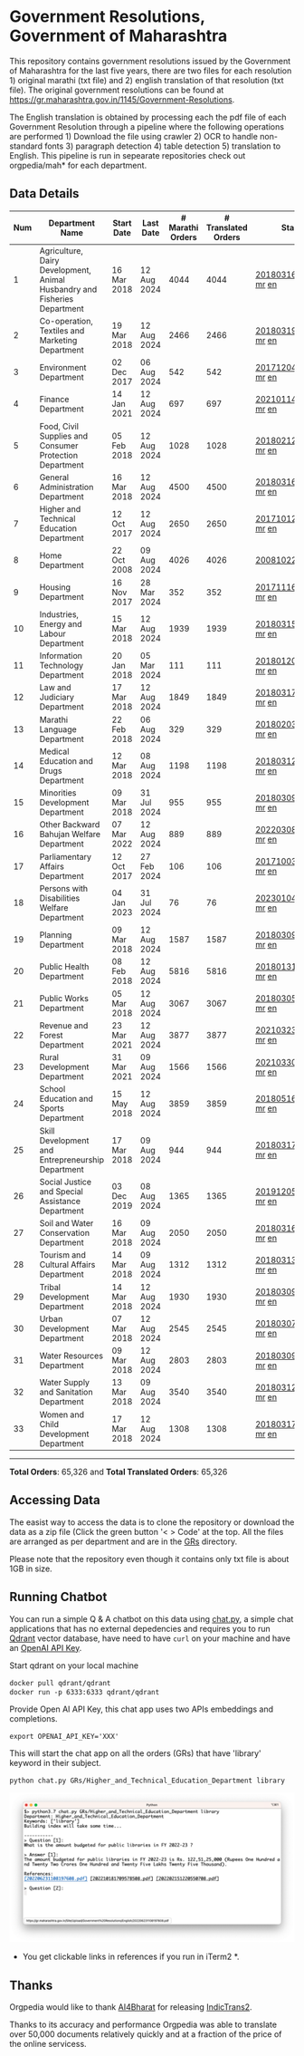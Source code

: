 # Government Resolutions, Government of Maharashtra

This repository contains government resolutions issued by the Government of Maharashtra for the last five years, there are two files for each resolution 1) original marathi (txt file) and 2) english translation of that resolution (txt file). The original government resolutions can be found at https://gr.maharashtra.gov.in/1145/Government-Resolutions.

The English translation is obtained by processing each the pdf file of each Government Resolution through a pipeline where the following operations are performed 1) Download the file using crawler 2) OCR to handle non-standard fonts 3) paragraph detection 4) table  detection 5) translation to English. This pipeline is run in sepearate repositories check out orgpedia/mah* for each department.


## Data Details

| Num | Department Name | Start Date | Last Date | # Marathi Orders | # Translated Orders | Starting Order | Last Order |
| --- | --------------- | ---------- | --------- | ---------------- | ------------------- | -------------- | ---------- |
| 1 | Agriculture, Dairy Development, Animal Husbandry and Fisheries Department | 16 Mar 2018 | 12 Aug 2024 | 4044 | 4044 | [201803161624182101.pdf](https://gr.maharashtra.gov.in/Site/Upload/Government%20Resolutions/English/201803161624182101.pdf) [mr](GRs/Agriculture,_Dairy_Development,_Animal_Husbandry_and_Fisheries_Department/201803161624182101.pdf.mr.txt) [en](GRs/Agriculture,_Dairy_Development,_Animal_Husbandry_and_Fisheries_Department/201803161624182101.pdf.en.txt) | [202408121240281201.pdf](https://gr.maharashtra.gov.in/Site/Upload/Government%20Resolutions/English/202408121240281201.pdf) [mr](GRs/Agriculture,_Dairy_Development,_Animal_Husbandry_and_Fisheries_Department/202408121240281201.pdf.mr.txt) [en](GRs/Agriculture,_Dairy_Development,_Animal_Husbandry_and_Fisheries_Department/202408121240281201.pdf.en.txt) |
| 2 | Co-operation, Textiles and Marketing Department | 19 Mar 2018 | 12 Aug 2024 | 2466 | 2466 | [201803191257576702.pdf](https://gr.maharashtra.gov.in/Site/Upload/Government%20Resolutions/English/201803191257576702.pdf) [mr](GRs/Co-operation,_Textiles_and_Marketing_Department/201803191257576702.pdf.mr.txt) [en](GRs/Co-operation,_Textiles_and_Marketing_Department/201803191257576702.pdf.en.txt) | [202408121205319502.pdf](https://gr.maharashtra.gov.in/Site/Upload/Government%20Resolutions/English/202408121205319502........pdf) [mr](GRs/Co-operation,_Textiles_and_Marketing_Department/202408121205319502.pdf.mr.txt) [en](GRs/Co-operation,_Textiles_and_Marketing_Department/202408121205319502.pdf.en.txt) |
| 3 | Environment Department | 02 Dec 2017 | 06 Aug 2024 | 542 | 542 | [201712041147216904.pdf](https://gr.maharashtra.gov.in/Site/Upload/Government%20Resolutions/English/201712041147216904.pdf) [mr](GRs/Environment_Department/201712041147216904.pdf.mr.txt) [en](GRs/Environment_Department/201712041147216904.pdf.en.txt) | [202408081148372204.pdf](https://gr.maharashtra.gov.in/Site/Upload/Government%20Resolutions/English/202408081148372204.pdf) [mr](GRs/Environment_Department/202408081148372204.pdf.mr.txt) [en](GRs/Environment_Department/202408081148372204.pdf.en.txt) |
| 4 | Finance Department | 14 Jan 2021 | 12 Aug 2024 | 697 | 697 | [202101141237329905.pdf](https://gr.maharashtra.gov.in/Site/Upload/Government%20Resolutions/English/202101141237329905.pdf) [mr](GRs/Finance_Department/202101141237329905.pdf.mr.txt) [en](GRs/Finance_Department/202101141237329905.pdf.en.txt) | [202408121809325905.pdf](https://gr.maharashtra.gov.in/Site/Upload/Government%20Resolutions/English/202408121809325905.pdf) [mr](GRs/Finance_Department/202408121809325905.pdf.mr.txt) [en](GRs/Finance_Department/202408121809325905.pdf.en.txt) |
| 5 | Food, Civil Supplies and Consumer Protection Department | 05 Feb 2018 | 12 Aug 2024 | 1028 | 1028 | [201802121244545806.pdf](https://gr.maharashtra.gov.in/Site/Upload/Government%20Resolutions/English/201802121244545806.pdf) [mr](GRs/Food,_Civil_Supplies_and_Consumer_Protection_Department/201802121244545806.pdf.mr.txt) [en](GRs/Food,_Civil_Supplies_and_Consumer_Protection_Department/201802121244545806.pdf.en.txt) | [202408121636377506.pdf](https://gr.maharashtra.gov.in/Site/Upload/Government%20Resolutions/English/202408121636377506.pdf) [mr](GRs/Food,_Civil_Supplies_and_Consumer_Protection_Department/202408121636377506.pdf.mr.txt) [en](GRs/Food,_Civil_Supplies_and_Consumer_Protection_Department/202408121636377506.pdf.en.txt) |
| 6 | General Administration Department | 16 Mar 2018 | 12 Aug 2024 | 4500 | 4500 | [201803161224022707.pdf](https://gr.maharashtra.gov.in/Site/Upload/Government%20Resolutions/English/201803161224022707.pdf) [mr](GRs/General_Administration_Department/201803161224022707.pdf.mr.txt) [en](GRs/General_Administration_Department/201803161224022707.pdf.en.txt) | [202408121507504907.pdf](https://gr.maharashtra.gov.in/Site/Upload/Government%20Resolutions/English/202408121507504907.pdf) [mr](GRs/General_Administration_Department/202408121507504907.pdf.mr.txt) [en](GRs/General_Administration_Department/202408121507504907.pdf.en.txt) |
| 7 | Higher and Technical Education Department | 12 Oct 2017 | 12 Aug 2024 | 2650 | 2650 | [201710121514029708.pdf](https://gr.maharashtra.gov.in/Site/Upload/Government%20Resolutions/English/201710121514029708.pdf) [mr](GRs/Higher_and_Technical_Education_Department/201710121514029708.pdf.mr.txt) [en](GRs/Higher_and_Technical_Education_Department/201710121514029708.pdf.en.txt) | [202408121304378908.pdf](https://gr.maharashtra.gov.in/Site/Upload/Government%20Resolutions/English/202408121304378908.pdf) [mr](GRs/Higher_and_Technical_Education_Department/202408121304378908.pdf.mr.txt) [en](GRs/Higher_and_Technical_Education_Department/202408121304378908.pdf.en.txt) |
| 8 | Home Department | 22 Oct 2008 | 09 Aug 2024 | 4026 | 4026 | [20081022.pdf](https://gr.maharashtra.gov.in/Site/Upload/Government%20Resolutions/English/20081022.pdf) [mr](GRs/Home_Department/20081022.pdf.mr.txt) [en](GRs/Home_Department/20081022.pdf.en.txt) | [202408091536279829.pdf](https://gr.maharashtra.gov.in/Site/Upload/Government%20Resolutions/English/202408091536279829.pdf) [mr](GRs/Home_Department/202408091536279829.pdf.mr.txt) [en](GRs/Home_Department/202408091536279829.pdf.en.txt) |
| 9 | Housing Department | 16 Nov 2017 | 28 Mar 2024 | 352 | 352 | [201711161447076609.pdf](https://gr.maharashtra.gov.in/Site/Upload/Government%20Resolutions/English/201711161447076609.pdf) [mr](GRs/Housing_Department/201711161447076609.pdf.mr.txt) [en](GRs/Housing_Department/201711161447076609.pdf.en.txt) | [202403281255554909.pdf](https://gr.maharashtra.gov.in/Site/Upload/Government%20Resolutions/English/202403281255554909.pdf) [mr](GRs/Housing_Department/202403281255554909.pdf.mr.txt) [en](GRs/Housing_Department/202403281255554909.pdf.en.txt) |
| 10 | Industries, Energy and Labour Department | 15 Mar 2018 | 12 Aug 2024 | 1939 | 1939 | [201803151204055010.pdf](https://gr.maharashtra.gov.in/Site/Upload/Government%20Resolutions/English/201803151204055010.pdf) [mr](GRs/Industries,_Energy_and_Labour_Department/201803151204055010.pdf.mr.txt) [en](GRs/Industries,_Energy_and_Labour_Department/201803151204055010.pdf.en.txt) | [202408121737367810.pdf](https://gr.maharashtra.gov.in/Site/Upload/Government%20Resolutions/English/202408121737367810.pdf) [mr](GRs/Industries,_Energy_and_Labour_Department/202408121737367810.pdf.mr.txt) [en](GRs/Industries,_Energy_and_Labour_Department/202408121737367810.pdf.en.txt) |
| 11 | Information Technology Department | 20 Jan 2018 | 05 Mar 2024 | 111 | 111 | [201801201843024511.pdf](https://gr.maharashtra.gov.in/Site/Upload/Government%20Resolutions/English/201801201843024511.pdf) [mr](GRs/Information_Technology_Department/201801201843024511.pdf.mr.txt) [en](GRs/Information_Technology_Department/201801201843024511.pdf.en.txt) | [202403051249430211.pdf](https://gr.maharashtra.gov.in/Site/Upload/Government%20Resolutions/English/202403051249430211.pdf) [mr](GRs/Information_Technology_Department/202403051249430211.pdf.mr.txt) [en](GRs/Information_Technology_Department/202403051249430211.pdf.en.txt) |
| 12 | Law and Judiciary Department | 17 Mar 2018 | 12 Aug 2024 | 1849 | 1849 | [201803171129290212.pdf](https://gr.maharashtra.gov.in/Site/Upload/Government%20Resolutions/English/201803171129290212.pdf) [mr](GRs/Law_and_Judiciary_Department/201803171129290212.pdf.mr.txt) [en](GRs/Law_and_Judiciary_Department/201803171129290212.pdf.en.txt) | [202408121233079112.pdf](https://gr.maharashtra.gov.in/Site/Upload/Government%20Resolutions/English/202408121233079112.pdf) [mr](GRs/Law_and_Judiciary_Department/202408121233079112.pdf.mr.txt) [en](GRs/Law_and_Judiciary_Department/202408121233079112.pdf.en.txt) |
| 13 | Marathi Language Department | 22 Feb 2018 | 06 Aug 2024 | 329 | 329 | [201802031549154233.pdf](https://gr.maharashtra.gov.in/Site/Upload/Government%20Resolutions/English/201802031549154233.pdf) [mr](GRs/Marathi_Language_Department/201802031549154233.pdf.mr.txt) [en](GRs/Marathi_Language_Department/201802031549154233.pdf.en.txt) | [202408061526044833.pdf](https://gr.maharashtra.gov.in/Site/Upload/Government%20Resolutions/English/202408061526044833.pdf) [mr](GRs/Marathi_Language_Department/202408061526044833.pdf.mr.txt) [en](GRs/Marathi_Language_Department/202408061526044833.pdf.en.txt) |
| 14 | Medical Education and Drugs Department | 12 Mar 2018 | 08 Aug 2024 | 1198 | 1198 | [201803121137094813.pdf](https://gr.maharashtra.gov.in/Site/Upload/Government%20Resolutions/English/201803121137094813.pdf) [mr](GRs/Medical_Education_and_Drugs_Department/201803121137094813.pdf.mr.txt) [en](GRs/Medical_Education_and_Drugs_Department/201803121137094813.pdf.en.txt) | [202408081431381613.pdf](https://gr.maharashtra.gov.in/Site/Upload/Government%20Resolutions/English/202408081431381613.pdf) [mr](GRs/Medical_Education_and_Drugs_Department/202408081431381613.pdf.mr.txt) [en](GRs/Medical_Education_and_Drugs_Department/202408081431381613.pdf.en.txt) |
| 15 | Minorities Development Department | 09 Mar 2018 | 31 Jul 2024 | 955 | 955 | [201803091218355314.pdf](https://gr.maharashtra.gov.in/Site/Upload/Government%20Resolutions/English/201803091218355314.pdf) [mr](GRs/Minorities_Development_Department/201803091218355314.pdf.mr.txt) [en](GRs/Minorities_Development_Department/201803091218355314.pdf.en.txt) | [202408021438252814.pdf](https://gr.maharashtra.gov.in/Site/Upload/Government%20Resolutions/English/202408021438252814.pdf) [mr](GRs/Minorities_Development_Department/202408021438252814.pdf.mr.txt) [en](GRs/Minorities_Development_Department/202408021438252814.pdf.en.txt) |
| 16 | Other Backward Bahujan Welfare Department | 07 Mar 2022 | 12 Aug 2024 | 889 | 889 | [202203081752439334.pdf](https://gr.maharashtra.gov.in/Site/Upload/Government%20Resolutions/English/202203081752439334.pdf) [mr](GRs/Other_Backward_Bahujan_Welfare_Department/202203081752439334.pdf.mr.txt) [en](GRs/Other_Backward_Bahujan_Welfare_Department/202203081752439334.pdf.en.txt) | [202408121609494834.pdf](https://gr.maharashtra.gov.in/Site/Upload/Government%20Resolutions/English/202408121609494834.pdf) [mr](GRs/Other_Backward_Bahujan_Welfare_Department/202408121609494834.pdf.mr.txt) [en](GRs/Other_Backward_Bahujan_Welfare_Department/202408121609494834.pdf.en.txt) |
| 17 | Parliamentary Affairs Department | 12 Oct 2017 | 27 Feb 2024 | 106 | 106 | [201710031642378615.pdf](https://gr.maharashtra.gov.in/Site/Upload/Government%20Resolutions/English/201710031642378615.pdf) [mr](GRs/Parliamentary_Affairs_Department/201710031642378615.pdf.mr.txt) [en](GRs/Parliamentary_Affairs_Department/201710031642378615.pdf.en.txt) | [202402271500283915.pdf](https://gr.maharashtra.gov.in/Site/Upload/Government%20Resolutions/English/202402271500283915.pdf) [mr](GRs/Parliamentary_Affairs_Department/202402271500283915.pdf.mr.txt) [en](GRs/Parliamentary_Affairs_Department/202402271500283915.pdf.en.txt) |
| 18 | Persons with Disabilities Welfare Department | 04 Jan 2023 | 31 Jul 2024 | 76 | 76 | [202301041906309635.pdf](https://gr.maharashtra.gov.in/Site/Upload/Government%20Resolutions/English/202301041906309635.pdf) [mr](GRs/Persons_with_Disabilities_Welfare_Department/202301041906309635.pdf.mr.txt) [en](GRs/Persons_with_Disabilities_Welfare_Department/202301041906309635.pdf.en.txt) | [202408011226015335.pdf](https://gr.maharashtra.gov.in/Site/Upload/Government%20Resolutions/English/202408011226015335.pdf) [mr](GRs/Persons_with_Disabilities_Welfare_Department/202408011226015335.pdf.mr.txt) [en](GRs/Persons_with_Disabilities_Welfare_Department/202408011226015335.pdf.en.txt) |
| 19 | Planning Department | 09 Mar 2018 | 12 Aug 2024 | 1587 | 1587 | [201803091441032716.pdf](https://gr.maharashtra.gov.in/Site/Upload/Government%20Resolutions/English/201803091441032716.pdf) [mr](GRs/Planning_Department/201803091441032716.pdf.mr.txt) [en](GRs/Planning_Department/201803091441032716.pdf.en.txt) | [202408121121563416.pdf](https://gr.maharashtra.gov.in/Site/Upload/Government%20Resolutions/English/202408121121563416.pdf) [mr](GRs/Planning_Department/202408121121563416.pdf.mr.txt) [en](GRs/Planning_Department/202408121121563416.pdf.en.txt) |
| 20 | Public Health Department | 08 Feb 2018 | 12 Aug 2024 | 5816 | 5816 | [201801311722275417.pdf](https://gr.maharashtra.gov.in/Site/Upload/Government%20Resolutions/English/201801311722275417.pdf) [mr](GRs/Public_Health_Department/201801311722275417.pdf.mr.txt) [en](GRs/Public_Health_Department/201801311722275417.pdf.en.txt) | [202407311522413517.pdf](https://gr.maharashtra.gov.in/Site/Upload/Government%20Resolutions/English/202407311522413517.pdf) [mr](GRs/Public_Health_Department/202407311522413517.pdf.mr.txt) [en](GRs/Public_Health_Department/202407311522413517.pdf.en.txt) |
| 21 | Public Works Department | 05 Mar 2018 | 12 Aug 2024 | 3067 | 3067 | [201803051515468118.pdf](https://gr.maharashtra.gov.in/Site/Upload/Government%20Resolutions/English/201803051515468118.pdf) [mr](GRs/Public_Works_Department/201803051515468118.pdf.mr.txt) [en](GRs/Public_Works_Department/201803051515468118.pdf.en.txt) | [202408121238092318.pdf](https://gr.maharashtra.gov.in/Site/Upload/Government%20Resolutions/English/202408121238092318.pdf) [mr](GRs/Public_Works_Department/202408121238092318.pdf.mr.txt) [en](GRs/Public_Works_Department/202408121238092318.pdf.en.txt) |
| 22 | Revenue and Forest Department | 23 Mar 2021 | 12 Aug 2024 | 3877 | 3877 | [202103231328393119.pdf](https://gr.maharashtra.gov.in/Site/Upload/Government%20Resolutions/English/202103231328393119.pdf) [mr](GRs/Revenue_and_Forest_Department/202103231328393119.pdf.mr.txt) [en](GRs/Revenue_and_Forest_Department/202103231328393119.pdf.en.txt) | [202408121423141019.pdf](https://gr.maharashtra.gov.in/Site/Upload/Government%20Resolutions/English/202408121423141019.pdf) [mr](GRs/Revenue_and_Forest_Department/202408121423141019.pdf.mr.txt) [en](GRs/Revenue_and_Forest_Department/202408121423141019.pdf.en.txt) |
| 23 | Rural Development Department | 31 Mar 2021 | 09 Aug 2024 | 1566 | 1566 | [202103301021181120.pdf](https://gr.maharashtra.gov.in/Site/Upload/Government%20Resolutions/English/202103301021181120.pdf) [mr](GRs/Rural_Development_Department/202103301021181120.pdf.mr.txt) [en](GRs/Rural_Development_Department/202103301021181120.pdf.en.txt) | [202408091627401520.pdf](https://gr.maharashtra.gov.in/Site/Upload/Government%20Resolutions/English/202408091627401520.pdf) [mr](GRs/Rural_Development_Department/202408091627401520.pdf.mr.txt) [en](GRs/Rural_Development_Department/202408091627401520.pdf.en.txt) |
| 24 | School Education and Sports Department | 15 May 2018 | 12 Aug 2024 | 3859 | 3859 | [201805161114241221.pdf](https://gr.maharashtra.gov.in/Site/Upload/Government%20Resolutions/English/201805161114241221.pdf) [mr](GRs/School_Education_and_Sports_Department/201805161114241221.pdf.mr.txt) [en](GRs/School_Education_and_Sports_Department/201805161114241221.pdf.en.txt) | [202408121222582721.pdf](https://gr.maharashtra.gov.in/Site/Upload/Government%20Resolutions/English/202408121222582721.pdf) [mr](GRs/School_Education_and_Sports_Department/202408121222582721.pdf.mr.txt) [en](GRs/School_Education_and_Sports_Department/202408121222582721.pdf.en.txt) |
| 25 | Skill Development and Entrepreneurship Department | 17 Mar 2018 | 09 Aug 2024 | 944 | 944 | [201803171322099003.pdf](https://gr.maharashtra.gov.in/Site/Upload/Government%20Resolutions/English/201803171322099003.pdf) [mr](GRs/Skill_Development_and_Entrepreneurship_Department/201803171322099003.pdf.mr.txt) [en](GRs/Skill_Development_and_Entrepreneurship_Department/201803171322099003.pdf.en.txt) | [202408091304111903.pdf](https://gr.maharashtra.gov.in/Site/Upload/Government%20Resolutions/English/202408091304111903.pdf) [mr](GRs/Skill_Development_and_Entrepreneurship_Department/202408091304111903.pdf.mr.txt) [en](GRs/Skill_Development_and_Entrepreneurship_Department/202408091304111903.pdf.en.txt) |
| 26 | Social Justice and Special Assistance Department | 03 Dec 2019 | 08 Aug 2024 | 1365 | 1365 | [201912051107011622.pdf](https://gr.maharashtra.gov.in/Site/Upload/Government%20Resolutions/English/201912051107011622.pdf) [mr](GRs/Social_Justice_and_Special_Assistance_Department/201912051107011622.pdf.mr.txt) [en](GRs/Social_Justice_and_Special_Assistance_Department/201912051107011622.pdf.en.txt) | [202408081753501722.pdf](https://gr.maharashtra.gov.in/Site/Upload/Government%20Resolutions/English/202408081753501722.pdf) [mr](GRs/Social_Justice_and_Special_Assistance_Department/202408081753501722.pdf.mr.txt) [en](GRs/Social_Justice_and_Special_Assistance_Department/202408081753501722.pdf.en.txt) |
| 27 | Soil and Water Conservation Department | 16 Mar 2018 | 09 Aug 2024 | 2050 | 2050 | [201803161247582426.pdf](https://gr.maharashtra.gov.in/Site/Upload/Government%20Resolutions/English/201803161247582426.pdf) [mr](GRs/Soil_and_Water_Conservation_Department/201803161247582426.pdf.mr.txt) [en](GRs/Soil_and_Water_Conservation_Department/201803161247582426.pdf.en.txt) | [202408091742189626.pdf](https://gr.maharashtra.gov.in/Site/Upload/Government%20Resolutions/English/202408091742189626.pdf) [mr](GRs/Soil_and_Water_Conservation_Department/202408091742189626.pdf.mr.txt) [en](GRs/Soil_and_Water_Conservation_Department/202408091742189626.pdf.en.txt) |
| 28 | Tourism and Cultural Affairs Department | 14 Mar 2018 | 09 Aug 2024 | 1312 | 1312 | [201803131542054523.pdf](https://gr.maharashtra.gov.in/Site/Upload/Government%20Resolutions/English/201803131542054523.pdf) [mr](GRs/Tourism_and_Cultural_Affairs_Department/201803131542054523.pdf.mr.txt) [en](GRs/Tourism_and_Cultural_Affairs_Department/201803131542054523.pdf.en.txt) | [202408091232112323.pdf](https://gr.maharashtra.gov.in/Site/Upload/Government%20Resolutions/English/202408091232112323.pdf) [mr](GRs/Tourism_and_Cultural_Affairs_Department/202408091232112323.pdf.mr.txt) [en](GRs/Tourism_and_Cultural_Affairs_Department/202408091232112323.pdf.en.txt) |
| 29 | Tribal Development Department | 14 Mar 2018 | 12 Aug 2024 | 1930 | 1930 | [201803091105184924.pdf](https://gr.maharashtra.gov.in/Site/Upload/Government%20Resolutions/English/201803091105184924.pdf) [mr](GRs/Tribal_Development_Department/201803091105184924.pdf.mr.txt) [en](GRs/Tribal_Development_Department/201803091105184924.pdf.en.txt) | [202408121546140924.pdf](https://gr.maharashtra.gov.in/Site/Upload/Government%20Resolutions/English/202408121546140924.pdf) [mr](GRs/Tribal_Development_Department/202408121546140924.pdf.mr.txt) [en](GRs/Tribal_Development_Department/202408121546140924.pdf.en.txt) |
| 30 | Urban Development Department | 07 Mar 2018 | 12 Aug 2024 | 2545 | 2545 | [201803071203178325.pdf](https://gr.maharashtra.gov.in/Site/Upload/Government%20Resolutions/English/201803071203178325.pdf) [mr](GRs/Urban_Development_Department/201803071203178325.pdf.mr.txt) [en](GRs/Urban_Development_Department/201803071203178325.pdf.en.txt) | [202408121253084125.pdf](https://gr.maharashtra.gov.in/Site/Upload/Government%20Resolutions/English/202408121253084125.....pdf) [mr](GRs/Urban_Development_Department/202408121253084125.pdf.mr.txt) [en](GRs/Urban_Development_Department/202408121253084125.pdf.en.txt) |
| 31 | Water Resources Department | 09 Mar 2018 | 12 Aug 2024 | 2803 | 2803 | [201803091034435527.pdf](https://gr.maharashtra.gov.in/Site/Upload/Government%20Resolutions/English/201803091034435527.pdf) [mr](GRs/Water_Resources_Department/201803091034435527.pdf.mr.txt) [en](GRs/Water_Resources_Department/201803091034435527.pdf.en.txt) | [202408121729132727.pdf](https://gr.maharashtra.gov.in/Site/Upload/Government%20Resolutions/English/202408121729132727.pdf) [mr](GRs/Water_Resources_Department/202408121729132727.pdf.mr.txt) [en](GRs/Water_Resources_Department/202408121729132727.pdf.en.txt) |
| 32 | Water Supply and Sanitation Department | 13 Mar 2018 | 09 Aug 2024 | 3540 | 3540 | [201803121414108428.pdf](https://gr.maharashtra.gov.in/Site/Upload/Government%20Resolutions/English/201803121414108428.pdf) [mr](GRs/Water_Supply_and_Sanitation_Department/201803121414108428.pdf.mr.txt) [en](GRs/Water_Supply_and_Sanitation_Department/201803121414108428.pdf.en.txt) | [202408091040043828.pdf](https://gr.maharashtra.gov.in/Site/Upload/Government%20Resolutions/English/202408091040043828.pdf) [mr](GRs/Water_Supply_and_Sanitation_Department/202408091040043828.pdf.mr.txt) [en](GRs/Water_Supply_and_Sanitation_Department/202408091040043828.pdf.en.txt) |
| 33 | Women and Child Development Department | 17 Mar 2018 | 12 Aug 2024 | 1308 | 1308 | [201803171539444330.pdf](https://gr.maharashtra.gov.in/Site/Upload/Government%20Resolutions/English/201803171539444330.pdf) [mr](GRs/Women_and_Child_Development_Department/201803171539444330.pdf.mr.txt) [en](GRs/Women_and_Child_Development_Department/201803171539444330.pdf.en.txt) | [202408121244346630.pdf](https://gr.maharashtra.gov.in/Site/Upload/Government%20Resolutions/English/202408121244346630.pdf) [mr](GRs/Women_and_Child_Development_Department/202408121244346630.pdf.mr.txt) [en](GRs/Women_and_Child_Development_Department/202408121244346630.pdf.en.txt) |
----------------------------------------------------------------------------------------------------

**Total Orders**: 65,326 and **Total Translated Orders**: 65,326
## Accessing Data

The easist way to access the data is to clone the repository or download the data as a zip file (Click the green button '< > Code' at the top. All the files are arranged as per department and are in the [GRs](GRs) directory.

Please note that the repository even though it contains only txt file is about 1GB in size.

## Running Chatbot

You can run a simple Q & A chatbot on this data using [chat.py](chat.py), a simple chat applications that has no external depedencies and requires you to run [Qdrant](https://qdrant.tech/) vector database, have need to have `curl` on your machine and have an [OpenAI API Key](https://help.openai.com/en/articles/4936850-where-do-i-find-my-secret-api-key).

Start qdrant on your local machine
```shell
docker pull qdrant/qdrant
docker run -p 6333:6333 qdrant/qdrant
```

Provide Open AI API Key, this chat app uses two APIs embeddings and completions.
```shell
export OPENAI_API_KEY='XXX'
```

This will start the chat app on all the orders (GRs) that have 'library' keyword in their subject.

```shell
python chat.py GRs/Higher_and_Technical_Education_Department library
```

![screenshot of running chat.py](screenshot.png)

* You get clickable links in references if you run in iTerm2 *.

## Thanks

Orgpedia would like to thank [AI4Bharat](https://ai4bharat.iitm.ac.in/) for releasing [IndicTrans2](https://github.com/AI4Bharat/IndicTrans2).

Thanks to its accuracy and performance Orgpedia was able to translate over 50,000 documents relatively quickly and at a fraction of the price of the online servicess.











